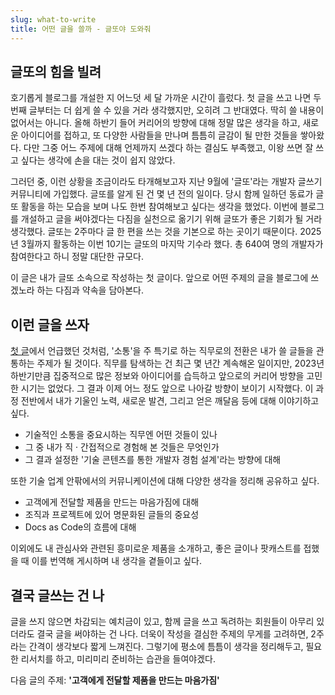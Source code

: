 ```yaml
---
slug: what-to-write
title: 어떤 글을 쓸까 - 글또야 도와줘
---
```


## 글또의 힘을 빌려

호기롭게 블로그를 개설한 지 어느덧 세 달 가까운 시간이 흘렀다. 첫 글을 쓰고 나면 두 번째 글부터는 더 쉽게 쓸 수 있을 거라 생각했지만, 오히려 그 반대였다. 딱히 쓸 내용이 없어서는 아니다. 올해 하반기 들어 커리어의 방향에 대해 정말 많은 생각을 하고, 새로운 아이디어를 접하고, 또 다양한 사람들을 만나며 틈틈히 글감이 될 만한 것들을 쌓아왔다. 다만 그중 어느 주제에 대해 언제까지 쓰겠다 하는 결심도 부족했고, 이왕 쓰면 잘 쓰고 싶다는 생각에 손을 대는 것이 쉽지 않았다.

<!-- truncate -->

그러던 중, 이런 상황을 조금이라도 타개해보고자 지난 9월에 '글또'라는 개발자 글쓰기 커뮤니티에 가입했다. 글또를 알게 된 건 몇 년 전의 일이다. 당시 함께 일하던 동료가 글또 활동을 하는 모습을 보며 나도 한번 참여해보고 싶다는 생각을 했었다. 이번에 블로그를 개설하고 글을 써야겠다는 다짐을 실천으로 옮기기 위해 글또가 좋은 기회가 될 거라 생각했다. 글또는 2주마다 글 한 편을 쓰는 것을 기본으로 하는 곳이기 때문이다. 2025년 3월까지 활동하는 이번 10기는 글또의 마지막 기수라 했다. 총 640여 명의 개발자가 참여한다고 하니 정말 대단한 규모다.

이 글은 내가 글또 소속으로 작성하는 첫 글이다. 앞으로 어떤 주제의 글을 블로그에 쓰겠노라 하는 다짐과 약속을 담아본다.

## 이런 글을 쓰자

[첫 글](/first-post)에서 언급했던 것처럼, '소통'을 주 특기로 하는 직무로의 전환은 내가 쓸 글들을 관통하는 주제가 될 것이다. 직무를 탐색하는 건 최근 몇 년간 계속해온 일이지만, 2023년 하반기만큼 집중적으로 많은 정보와 아이디어를 습득하고 앞으로의 커리어 방향을 고민한 시기는 없었다. 그 결과 이제 어느 정도 앞으로 나아갈 방향이 보이기 시작했다. 이 과정 전반에서 내가 기울인 노력, 새로운 발견, 그리고 얻은 깨달음 등에 대해 이야기하고 싶다.

* 기술적인 소통을 중요시하는 직무엔 어떤 것들이 있나
* 그 중 내가 직 · 간접적으로 경험해 본 것들은 무엇인가
* 그 결과 설정한 '기술 콘텐츠를 통한 개발자 경험 설계'라는 방향에 대해

또한 기술 업계 안팎에서의 커뮤니케이션에 대해 다양한 생각을 정리해 공유하고 싶다.

* 고객에게 전달할 제품을 만드는 마음가짐에 대해
* 조직과 프로젝트에 있어 명문화된 글들의 중요성
* Docs as Code의 흐름에 대해

이외에도 내 관심사와 관련된 흥미로운 제품을 소개하고, 좋은 글이나 팟캐스트를 접했을 때 이를 번역해 게시하며 내 생각을 곁들이고 싶다.

## 결국 글쓰는 건 나

글을 쓰지 않으면 차감되는 예치금이 있고, 함께 글을 쓰고 독려하는 회원들이 아무리 있더라도 결국 글을 써야하는 건 나다. 더욱이 작성을 결심한 주제의 무게를 고려하면, 2주라는 간격이 생각보다 짧게 느껴진다. 그렇기에 평소에 틈틈이 생각을 정리해두고, 필요한 리서치를 하고, 미리미리 준비하는 습관을 들여야겠다.

다음 글의 주제: **'고객에게 전달할 제품을 만드는 마음가짐'**